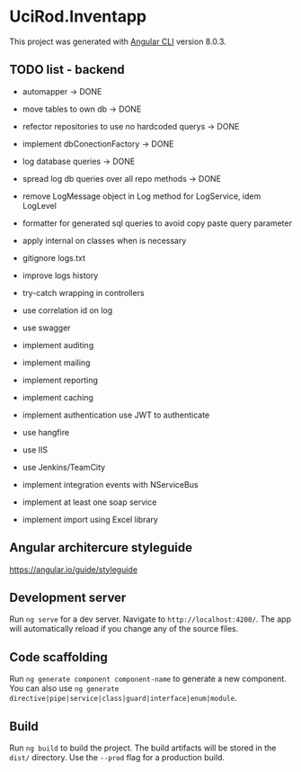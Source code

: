 # UciRod.Inventapp
This project was generated with [Angular CLI](https://github.com/angular/angular-cli) version 8.0.3.

## TODO list - backend
* automapper -> DONE
* move tables to own db -> DONE
* refector repositories to use no hardcoded querys -> DONE
* implement dbConectionFactory -> DONE 
* log database queries -> DONE
* spread log db queries over all repo methods -> DONE

* remove LogMessage object in Log method for LogService, idem LogLevel
* formatter for generated sql queries to avoid copy paste query parameter
* apply internal on classes when is necessary
* gitignore logs.txt
* improve logs history
* try-catch wrapping in controllers
* use correlation id on log
* use swagger
* implement auditing
* implement mailing
* implement reporting
* implement caching
* implement authentication use JWT to authenticate
* use hangfire
* use IIS
* use Jenkins/TeamCity
* implement integration events with NServiceBus
* implement at least one soap service
* implement import using Excel library


## Angular architercure styleguide

https://angular.io/guide/styleguide

## Development server

Run `ng serve` for a dev server. Navigate to `http://localhost:4200/`. The app will automatically reload if you change any of the source files.

## Code scaffolding

Run `ng generate component component-name` to generate a new component. You can also use `ng generate directive|pipe|service|class|guard|interface|enum|module`.

## Build

Run `ng build` to build the project. The build artifacts will be stored in the `dist/` directory. Use the `--prod` flag for a production build.